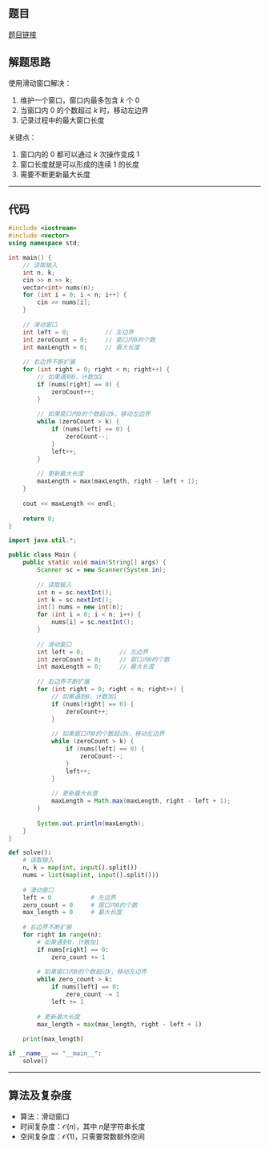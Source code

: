 ## 题目
[题目链接](https://www.nowcoder.com/practice/744eb5eb60c044e1b05e4dfb5f578dbe?tpId=182&tqId=362170&sourceUrl=/exam/oj&channenl=wgithub&fromPut=wgithub)

## 解题思路

使用滑动窗口解决：
1. 维护一个窗口，窗口内最多包含 $k$ 个 $0$
2. 当窗口内 $0$ 的个数超过 $k$ 时，移动左边界
3. 记录过程中的最大窗口长度

关键点：
1. 窗口内的 $0$ 都可以通过 $k$ 次操作变成 $1$
2. 窗口长度就是可以形成的连续 $1$ 的长度
3. 需要不断更新最大长度

---

## 代码
```cpp []
#include <iostream>
#include <vector>
using namespace std;

int main() {
    // 读取输入
    int n, k;
    cin >> n >> k;
    vector<int> nums(n);
    for (int i = 0; i < n; i++) {
        cin >> nums[i];
    }
    
    // 滑动窗口
    int left = 0;          // 左边界
    int zeroCount = 0;     // 窗口内0的个数
    int maxLength = 0;     // 最大长度
    
    // 右边界不断扩展
    for (int right = 0; right < n; right++) {
        // 如果遇到0，计数加1
        if (nums[right] == 0) {
            zeroCount++;
        }
        
        // 如果窗口内0的个数超过k，移动左边界
        while (zeroCount > k) {
            if (nums[left] == 0) {
                zeroCount--;
            }
            left++;
        }
        
        // 更新最大长度
        maxLength = max(maxLength, right - left + 1);
    }
    
    cout << maxLength << endl;
    
    return 0;
}
```

```java []
import java.util.*;

public class Main {
    public static void main(String[] args) {
        Scanner sc = new Scanner(System.in);
        
        // 读取输入
        int n = sc.nextInt();
        int k = sc.nextInt();
        int[] nums = new int[n];
        for (int i = 0; i < n; i++) {
            nums[i] = sc.nextInt();
        }
        
        // 滑动窗口
        int left = 0;          // 左边界
        int zeroCount = 0;     // 窗口内0的个数
        int maxLength = 0;     // 最大长度
        
        // 右边界不断扩展
        for (int right = 0; right < n; right++) {
            // 如果遇到0，计数加1
            if (nums[right] == 0) {
                zeroCount++;
            }
            
            // 如果窗口内0的个数超过k，移动左边界
            while (zeroCount > k) {
                if (nums[left] == 0) {
                    zeroCount--;
                }
                left++;
            }
            
            // 更新最大长度
            maxLength = Math.max(maxLength, right - left + 1);
        }
        
        System.out.println(maxLength);
    }
}
```

```python []
def solve():
    # 读取输入
    n, k = map(int, input().split())
    nums = list(map(int, input().split()))
    
    # 滑动窗口
    left = 0           # 左边界
    zero_count = 0     # 窗口内0的个数
    max_length = 0     # 最大长度
    
    # 右边界不断扩展
    for right in range(n):
        # 如果遇到0，计数加1
        if nums[right] == 0:
            zero_count += 1
        
        # 如果窗口内0的个数超过k，移动左边界
        while zero_count > k:
            if nums[left] == 0:
                zero_count -= 1
            left += 1
        
        # 更新最大长度
        max_length = max(max_length, right - left + 1)
    
    print(max_length)

if __name__ == "__main__":
    solve()
```
---

## 算法及复杂度
- 算法：滑动窗口
- 时间复杂度：$\mathcal{O}(n)$，其中 $n$是字符串长度
- 空间复杂度：$\mathcal{O}(1)$，只需要常数额外空间
